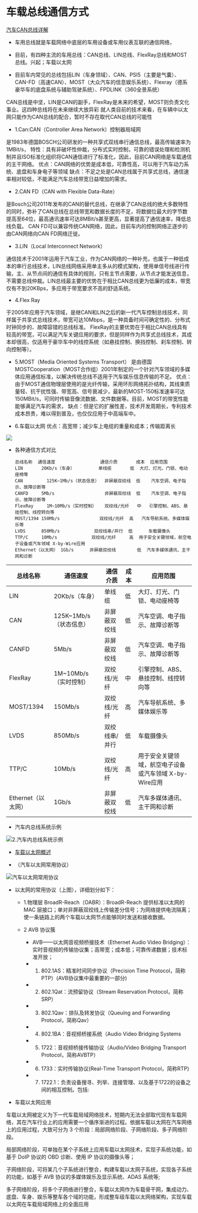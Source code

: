 # 车载总线通信方式

[汽车CAN总线详解 ](https://www.cnblogs.com/qiche/p/10344423.html)

* 车用总线就是车载网络中底层的车用设备或车用仪表互联的通信网络，

* 目前，有四种主流的车用总线：CAN总线、LIN总线、FlexRay总线和MOST总线。兴起；车载以太网

* 目前车内常见的总线包括LIN（车身领域）、CAN、PSI5（主要是气囊）、CAN-FD（高速CAN）、MOST（大众汽车的信息娱乐系统）、Flexray（德系豪华车的底盘系统与辅助驾驶系统）、FPDLINK（360全景系统）

CAN总线是中坚，LIN是CAN的副手，FlexRay是未来的希望，MOST则负责文化事业。这四种总线将在未来继续大放异彩
就人类目前的技术来看，在车辆中以太网只能作为CAN总线的配合，暂时不存在取代CAN总线的可能性

* 1.Can:CAN（Controller Area Network）控制器局域网

是1983年德国BOSCH公司研发的一种共享式双线串行通信总线，最高传输速率为1MBit/s，
特性：具有非破坏性仲裁，分布式实时控制，可靠的错误处理和检测机制并且ISO标准化组织将CAN通信进行了标准化，因此，目前CAN网络是车载通信的主干网络。
优点：CAN网络的优势是成本低，可靠性高，可以用于汽车动力系统、底盘和车身电子等领域
缺点：不足之处是CAN总线属于共享式总线，通信速率相对较低，不能满足汽车总线带宽日益增加的需求。

* 2.CAN FD（CAN with Flexible Data-Rate）

是Bosch公司2011年发布的CAN的替代总线，在继承了CAN总线的绝大多数特性的同时，弥补了CAN总线在总线带宽和数据长度的不足，将数据位最大的字节数提高至64位，最高通讯速率可达8MBit/s甚至更高，显著提高了通信速率，降低总线负载。
CAN FD可以兼容传统CAN网络，因此，目前车内的控制网络正逐步的由CAN网络向CAN FD网络迁徙。

* 3.LIN（Local Interconnect Network）

通信技术于2001年运用于汽车工业，作为CAN网络的一种补充，也属于一种低成本的串行总线技术，LIN总线网络采用单主多从的模式架构，使用单信号线进行传输，主、从节点间的通信有具体的规则，只有主节点需要，从节点才能发送信息，不需要总线仲裁。LIN总线最主要的优势在于相比CAN总线更为低廉的成本，带宽仅有不到20KBps，多应用于带宽要求不高的舒适系统。

* 4.Flex Ray

于2005年应用于汽车领域，是继CAN和LIN之后的新一代汽车控制总线技术，同样属于共享式总线技术，带宽可达10Mbps，是一种具备时间可确定性的、分布式时钟同步的、故障容错的总线标准。
FlexRay的主要优势在于相比CAN总线具有较高的带宽，可以满足汽车关键应用的要求，但是同样作为共享式总线技术，其成本却很高，仅适用于豪华车中的线控系统（如悬挂控制、换挡控制、刹车控制、转向控制等）。

* 5.MOST（Media Oriented Systems Transport）
是由德国MOSTCooperation（MOST合作组）2001年制定的一个针对汽车领域的多媒体应用通信标准，以解决传统总线不适用于汽车娱乐信息传输的不足。
优点：由于MOST通信物理层使用的是光纤传输，采用环形网络拓扑结构，其线束质量轻、抗干扰性强、带宽高、信号衰减少，最新的MOST-150标准速率可达150MBit/s，可同时传输音像流数据、文件数据等。目前，MOST的带宽性能能够满足汽车的需求，
缺点：但是它的扩展性差，技术开发周期长，专利技术成本昂贵，难以得到普及，也仅仅应用于中高端车中。

* 6.车载以太网
优点：高宽带；减少车上电缆的重量和成本；传输距离长

![](http://upload.semidata.info/sns.eefocus.com/freescale/article/media/2018/02/27/339807.png)


* 各种通信方式对比

      总线名称 	通信速度	             通信介质	    成本	应用范围
      LIN      	20Kb/s（车身）	       单线缆	     低	大灯、灯光、门锁、电动座椅等
      CAN   	  125K~1Mb/s（状态信息）	非屏蔽双绞线	低	 汽车空调、电子指示、故障诊断等
      CANFD	    5Mb/s	                非屏蔽双绞线	低	 汽车空调、电子指示、故障诊断等
      FlexRay	  1M~10Mb/s（实时控制）	双绞线/光纤	 中	 引擎控制、ABS、悬挂控制、线控转向等
      MOST/1394	150Mb/s	              双绞线/光纤  高	  汽车导航系统、多媒体娱乐等
      LVDS	    850Mb/s	            双绞线串/并行	 低  	车载摄像头
      TTP/C	    10Mb/s	           双绞线/光纤  	  高	 用于安全关键领域，航空电子设备或汽车领域 X-by-Wire应用
      Ethernet（以太网）	1Gb/s	   非屏蔽双绞线	     低	汽车多媒体通讯、主干网和诊断

|  总线名称 | 通信速度  |   通信介质 |	成本 |	应用范围  |
|  ----    | ----  | ----  | ----  | ----  |
| LIN      | 	20Kb/s（车身） | 单线缆	|低	|大灯、灯光、门锁、电动座椅等|
| CAN      | 125K~1Mb/s（状态信息）|非屏蔽双绞线	|低	|汽车空调、电子指示、故障诊断等|
| CANFD    |	    5Mb/s|	非屏蔽双绞线	|低|	汽车空调、电子指示、故障诊断等|
| FlexRay  |	  1M~10Mb/s（实时控制）|	双绞线/光纤	|中	|引擎控制、ABS、悬挂控制、线控转向等|
| MOST/1394|	150Mb/s	|双绞线/光纤|	高|	汽车导航系统、多媒体娱乐等|
| LVDS	|850Mb/s	|双绞线串/并行|	低	|车载摄像头|
| TTP/C	|10Mb/s|	双绞线/光纤|	高|	用于安全关键领域，航空电子设备或汽车领域 X-by-Wire应用|
| Ethernet（以太网）	|1Gb/s	|非屏蔽双绞线|	低	|汽车多媒体通讯、主干网和诊断|


* 汽车内总线系统示例

![2.汽车内总线系统示例](https://img2018.cnblogs.com/blog/1561911/201901/1561911-20190131223600556-1978170550.png)

* [车载以太网概述](https://blog.csdn.net/LU1196700392/article/details/102987842?utm_medium=distribute.pc_relevant.none-task-blog-title-5&spm=1001.2101.3001.4242)

* （汽车以太网常用协议）  

![汽车以太网常用协议](https://img-blog.csdnimg.cn/202005121543322.jpg?x-oss-process=image/watermark,type_ZmFuZ3poZW5naGVpdGk,shadow_10,text_aHR0cHM6Ly9ibG9nLmNzZG4ubmV0L20wXzQ3MzM0MDgw,size_16,color_FFFFFF,t_70)

* 以太网的常用协议（上图），详细划分如下：

  * 1.物理层 BroadR-Reach（OABR）：BroadR-Reach 提供标准以太网的 MAC 层接口；单对非屏蔽双绞线上传输差分信号；为网络提供电流隔离；使一条链路上的两个车载以太网节点能够同时发送和接收数据。

  * 2 AVB 协议簇 
  
    * AVB——以太网音视频桥接技术（Ethernet Audio Video Bridging）：实时音视频的传输协议集；高带宽；成本低；可靠传递数据；技术标准开放；
    * 1. 802.1AS：精准时间同步协议（Precision Time Protocol，简称PTP）(AVB协议集中最重要的一部分)
    * 2. 802.1Qat：流预留协议（Stream Reservation Protocol，简称SRP）
    * 3. 802.1Qav：排队及转发协议（Queuing and Forwarding Protocol，简称Qav）
    * 4. 802.1BA：音视频桥接系统（Audio Video Bridging Systems
    * 5. 1722：音视频桥接传输协议（Audio/Video Bridging Transport Protocol，简称AVBTP）
    * 6. 1733：实时传输协议(Real-Time Transport Protocol，简称RTP)
    * 7. 1722.1：负责设备搜寻、列举、连接管理、以及基于1722的设备之间的相互控制。包括:


* 车载以太网应用

车载以太网被定义为下一代车载局域网络技术，短期内无法全部取代现有车载网络，其在汽车行业上的应用需要一个循序渐进的过程。依据车载以太网在汽车网络上的应用过程，大致可分为 3 个阶段：局部网络阶段、子网络阶段、多子网络阶段。

局部网络阶段，可单独在某个子系统上应用车载以太网技术，实现子系统功能，如基于 DoIP 协议的 OBD 诊断、使用 IP 协议的摄像头等；

子网络阶段，可将某几个子系统进行整合，构建车载以太网子系统，实现各子系统的功能，如基于 AVB 协议的多媒体娱乐及显示系统、ADAS 系统等;

多子网络阶段，将多个子网络进行整合，车载以太网作为车载骨干网，集成动力、底盘、车身、娱乐等整车各个域的功能，形成整车级车载以太网络架构，实现车载以太网在车载局域网络上的全面应用


